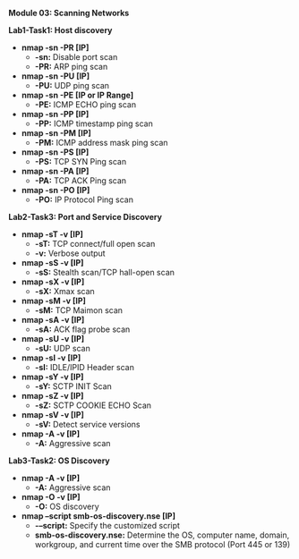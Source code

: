 **Module 03: Scanning Networks**

**Lab1-Task1: Host discovery**

-   **nmap -sn -PR [IP]**
    -   **-sn:** Disable port scan
    -   **-PR:** ARP ping scan
-   **nmap -sn -PU [IP]**
    -   **-PU:** UDP ping scan
-   **nmap -sn -PE [IP or IP Range]**
    -   **-PE:** ICMP ECHO ping scan
-   **nmap -sn -PP [IP]**
    -   **-PP:** ICMP timestamp ping scan
-   **nmap -sn -PM [IP]**
    -   **-PM:** ICMP address mask ping scan
-   **nmap -sn -PS [IP]**
    -   **-PS:** TCP SYN Ping scan
-   **nmap -sn -PA [IP]**
    -   **-PA:** TCP ACK Ping scan
-   **nmap -sn -PO [IP]**
    -   **-PO:** IP Protocol Ping scan

**Lab2-Task3: Port and Service Discovery**

-   **nmap -sT -v [IP]**
    -   **-sT:** TCP connect/full open scan
    -   **-v:** Verbose output
-   **nmap -sS -v [IP]**
    -   **-sS:** Stealth scan/TCP hall-open scan
-   **nmap -sX -v [IP]**
    -   **-sX:** Xmax scan
-   **nmap -sM -v [IP]**
    -   **-sM:** TCP Maimon scan
-   **nmap -sA -v [IP]**
    -   **-sA:** ACK flag probe scan
-   **nmap -sU -v [IP]**
    -   **-sU:** UDP scan
-   **nmap -sI -v [IP]**
    -   **-sI:** IDLE/IPID Header scan
-   **nmap -sY -v [IP]**
    -   **-sY:** SCTP INIT Scan
-   **nmap -sZ -v [IP]**
    -   **-sZ:** SCTP COOKIE ECHO Scan
-   **nmap -sV -v [IP]**
    -   **-sV:** Detect service versions
-   **nmap -A -v [IP]**
    -   **-A:** Aggressive scan

**Lab3-Task2: OS Discovery**

-   **nmap -A -v [IP]**
    -   **-A:** Aggressive scan
-   **nmap -O -v [IP]**
    -   **-O:** OS discovery
-   **nmap –script smb-os-discovery.nse [IP]**
    -   **-–script:** Specify the customized script
    -   **smb-os-discovery.nse:** Determine the OS, computer name, domain, workgroup, and current time over the SMB protocol (Port 445 or 139)